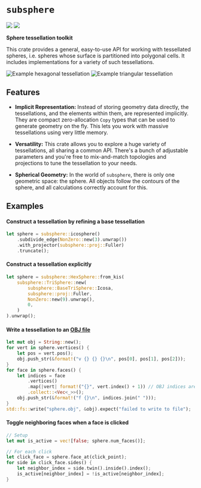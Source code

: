 # `subsphere` 
[![](https://img.shields.io/crates/v/subsphere.svg)](https://crates.io/crates/subsphere)
[![](https://docs.rs/subsphere/badge.svg)](https://docs.rs/subsphere/)

**Sphere tessellation toolkit**

This crate provides a general, easy-to-use API for working with tessellated spheres, i.e. spheres
whose surface is partitioned into polygonal cells. It includes implementations for a variety of
such tessellations.

![Example hexagonal tessellation](https://github.com/dzamkov/subsphere/blob/master/render/out/hexsphere_icosa_8_2_fuller.png?raw=true)
![Example triangular tessellation](https://github.com/dzamkov/subsphere/blob/master/render/out/trisphere_icosa_3_1_fuller.png?raw=true)

## Features

* **Implicit Representation:** Instead of storing geometry data directly, the
tessellations, and the elements within them, are represented implicitly. They are compact
zero-allocation `Copy` types that can be used to generate geometry on the fly. This lets you work
with massive tessellations using very little memory.

* **Versatility:** This crate allows you to explore a huge variety of tessellations, all sharing a
common API. There's a bunch of adjustable parameters and you're free to mix-and-match topologies
and projections to tune the tessellation to your needs.

* **Spherical Geometry:** In the world of `subsphere`, there is only one geometric space: the
sphere. All objects follow the contours of the sphere, and all calculations correctly account for
this.

## Examples

#### Construct a tessellation by refining a base tessellation

```rust
let sphere = subsphere::icosphere()
    .subdivide_edge(NonZero::new(3).unwrap())
    .with_projector(subsphere::proj::Fuller)
    .truncate();
```

#### Construct a tessellation explicitly

```rust
let sphere = subsphere::HexSphere::from_kis(
    subsphere::TriSphere::new(
        subsphere::BaseTriSphere::Icosa,
        subsphere::proj::Fuller,
        NonZero::new(9).unwrap(),
        0,
    )
).unwrap();
```

#### Write a tessellation to an [OBJ file](https://en.wikipedia.org/wiki/Wavefront_.obj_file)

```rust
let mut obj = String::new();
for vert in sphere.vertices() {
    let pos = vert.pos();
    obj.push_str(&format!("v {} {} {}\n", pos[0], pos[1], pos[2]));
}
for face in sphere.faces() {
    let indices = face
        .vertices()
        .map(|vert| format!("{}", vert.index() + 1)) // OBJ indices are 1-based
        .collect::<Vec<_>>();
    obj.push_str(&format!("f {}\n", indices.join(" ")));
}
std::fs::write("sphere.obj", &obj).expect("failed to write to file");
```

#### Toggle neighboring faces when a face is clicked

```rust
// Setup
let mut is_active = vec![false; sphere.num_faces()];

// For each click
let click_face = sphere.face_at(click_point);
for side in click_face.sides() {
    let neighbor_index = side.twin().inside().index();
    is_active[neighbor_index] = !is_active[neighbor_index];
}
```